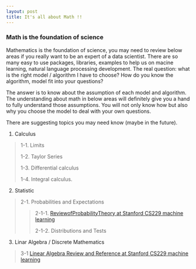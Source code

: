 ```yaml
---
layout: post
title: It's all about Math !!
---
```


### Math is the foundation of science
Mathematics is the foundation of science, you may need to review below areas if you really want to be an expert of a data scientist. There are so many easy to use packages, libraries, examples to help us on macine learning, natural language processing development. The real question: what is the right model / algorithm I have to choose? How do you know the algorithm, model fit into your questions?

The answer is to know about the assumption of each model and algorithm. The understanding about math in below areas will definitely give you a hand to fully understand those assumptions. You will not only know how but also why you choose the model to deal with your own questions.

There are suggesting topics you may need know (maybe in the future).

1. Calculus
> 1-1. Limits
>
> 1-2. Taylor Series
>
> 1-3. Differential calculus
>
> 1-4. Integral calculus.

2. Statistic
> 2-1. Probabilities and Expectations
>> 2-1-1. [ReviewofProbabilityTheory at Stanford CS229 machine learning](http://cs229.stanford.edu/section/cs229-prob.pdf)
>>
>> 2-1-2. Distributions and Tests
  
3. Linar Algebra / Discrete Mathematics
>3-1 [Linear Algebra Review and Reference at Stanford CS229 machine learning](http://cs229.stanford.edu/section/cs229-linalg.pdf)
